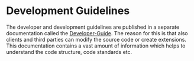 # Development Guidelines

The developer and development guidelines are published in a separate documentation called the [Developer-Guide](https://github.com/Karaka-Management/Developer-Guide). The reason for this is that also clients and third parties can modify the source code or create extensions. This documentation contains a vast amount of information which helps to understand the code structure, code standards etc. 
